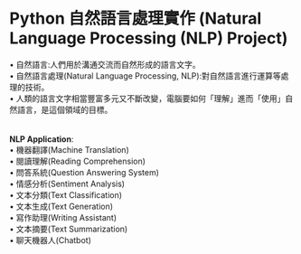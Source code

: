 # Python 自然語言處理實作 (Natural Language Processing (NLP) Project)

• 自然語言:人們用於溝通交流而自然形成的語言文字。<br>
• 自然語言處理(Natural Language Processing, NLP):對自然語言進行運算等處理的技術。<br>
• 人類的語言文字相當豐富多元又不斷改變，電腦要如何「理解」進而「使用」自然語言，是這個領域的目標。<br>
<br><br>
**NLP Application**:<br>
• 機器翻譯(Machine Translation)<br>
• 閱讀理解(Reading Comprehension)<br>
• 問答系統(Question Answering System)<br>
• 情感分析(Sentiment Analysis)<br>
• 文本分類(Text Classification)<br>
• 文本生成(Text Generation)<br>
• 寫作助理(Writing Assistant)<br>
• 文本摘要(Text Summarization)<br>
• 聊天機器人(Chatbot)<br>
